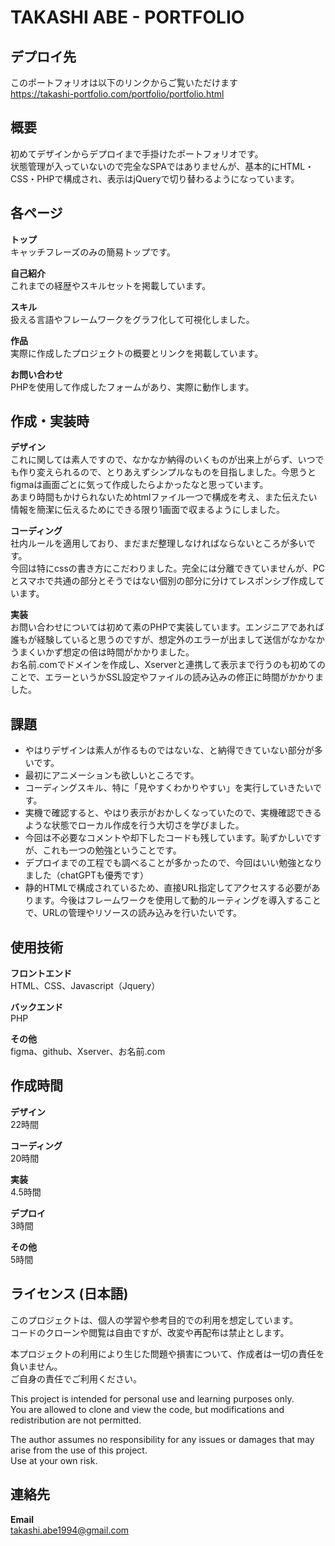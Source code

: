 # TAKASHI ABE - PORTFOLIO

## デプロイ先
このポートフォリオは以下のリンクからご覧いただけます  
https://takashi-portfolio.com/portfolio/portfolio.html

## 概要
初めてデザインからデプロイまで手掛けたポートフォリオです。  
状態管理が入っていないので完全なSPAではありませんが、基本的にHTML・CSS・PHPで構成され、表示はjQueryで切り替わるようになっています。  

## 各ページ
**トップ**  
キャッチフレーズのみの簡易トップです。

**自己紹介**  
これまでの経歴やスキルセットを掲載しています。

**スキル**  
扱える言語やフレームワークをグラフ化して可視化しました。

**作品**  
実際に作成したプロジェクトの概要とリンクを掲載しています。

**お問い合わせ**  
PHPを使用して作成したフォームがあり、実際に動作します。

## 作成・実装時
**デザイン**  
これに関しては素人ですので、なかなか納得のいくものが出来上がらず、いつでも作り変えられるので、とりあえずシンプルなものを目指しました。今思うとfigmaは画面ごとに気って作成したらよかったなと思っています。  
あまり時間もかけられないためhtmlファイル一つで構成を考え、また伝えたい情報を簡潔に伝えるためにできる限り1画面で収まるようにしました。

**コーディング**  
社内ルールを適用しており、まだまだ整理しなければならないところが多いです。  
今回は特にcssの書き方にこだわりました。完全には分離できていませんが、PCとスマホで共通の部分とそうではない個別の部分に分けてレスポンシブ作成しています。

**実装**  
お問い合わせについては初めて素のPHPで実装しています。エンジニアであれば誰もが経験していると思うのですが、想定外のエラーが出まして送信がなかなかうまくいかず想定の倍は時間がかかりました。  
お名前.comでドメインを作成し、Xserverと連携して表示まで行うのも初めてのことで、エラーというかSSL設定やファイルの読み込みの修正に時間がかかりました。

## 課題
- やはりデザインは素人が作るものではないな、と納得できていない部分が多いです。
- 最初にアニメーションも欲しいところです。
- コーディングスキル、特に「見やすくわかりやすい」を実行していきたいです。
- 実機で確認すると、やはり表示がおかしくなっていたので、実機確認できるような状態でローカル作成を行う大切さを学びました。
- 今回は不必要なコメントや却下したコードも残しています。恥ずかしいですが、これも一つの勉強ということです。
- デプロイまでの工程でも調べることが多かったので、今回はいい勉強となりました（chatGPTも優秀です）
- 静的HTMLで構成されているため、直接URL指定してアクセスする必要があります。今後はフレームワークを使用して動的ルーティングを導入することで、URLの管理やリソースの読み込みを行いたいです。

## 使用技術
**フロントエンド**  
HTML、CSS、Javascript（Jquery）

**バックエンド**  
PHP

**その他**  
figma、github、Xserver、お名前.com

## 作成時間
**デザイン**  
22時間

**コーディング**  
20時間

**実装**  
4.5時間

**デプロイ**  
3時間

**その他**  
5時間

## ライセンス (日本語)
このプロジェクトは、個人の学習や参考目的での利用を想定しています。  
コードのクローンや閲覧は自由ですが、改変や再配布は禁止とします。  

本プロジェクトの利用により生じた問題や損害について、作成者は一切の責任を負いません。  
ご自身の責任でご利用ください。

This project is intended for personal use and learning purposes only.  
You are allowed to clone and view the code, but modifications and redistribution are not permitted.  

The author assumes no responsibility for any issues or damages that may arise from the use of this project.  
Use at your own risk.

## 連絡先
**Email**  
takashi.abe1994@gmail.com
